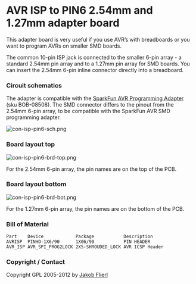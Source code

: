 # AVR ISP to PIN6 2.54mm and 1.27mm adapter board

This adapter board is very useful if you use AVR’s with breadboards or you want to program AVRs on smaller SMD boards.

The common 10-pin ISP jack is connected to the smaller 6-pin array - a standard 2.54mm pin array and to a 1.27mm pin array for SMD boards. You can insert the 2.54mm 6-pin inline connector directly into a breadboard.

### Circuit schematics

The adapter is compatible with the [SparkFun AVR Programming Adapter](http://www.sparkfun.com/products/8508) (sku BOB-08508). The SMD connector differs to the pinout from the 2.54mm 6-pin array, to be compatible with the SparkFun AVR SMD programming adapter.

![con-isp-pin6-sch.png](../../../../raw/master/eagle/projects/con-isp-pin6/con-isp-pin6-sch.png)

### Board layout top

![con-isp-pin6-brd-top.png](../../../../raw/master/eagle/projects/con-isp-pin6/con-isp-pin6-brd-top.png)

For the 2.54mm 6-pin array, the pin names are on the top of the PCB.

### Board layout bottom

![con-isp-pin6-brd-bot.png](../../../../raw/master/eagle/projects/con-isp-pin6/con-isp-pin6-brd-bot.png)

For the 1.27mm 6-pin array, the pin names are on the bottom of the PCB.

### Bill of Material

```
Part    Device            Package           Description
AVRISP  PINHD-1X6/90      1X06/90           PIN HEADER
AVR_ISP AVR_SPI_PROG2LOCK 2X5-SHROUDED_LOCK AVR ICSP Header
```

### Copyright / Contact

Copyright GPL 2005-2012 by [Jakob Flierl](https://github.com/koppi)
